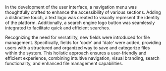 In the development of the user interface, a navigation menu was thoughtfully crafted to enhance the accessibility of various sections. Adding a distinctive touch, a text logo was created to visually represent the identity of the platform. Additionally, a search engine logo button was seamlessly integrated to facilitate quick and efficient searches.

Recognizing the need for versatility, new fields were introduced for file management. Specifically, fields for 'code' and 'date' were added, providing users with a structured and organized way to save and categorize files within the system. This holistic approach ensures a user-friendly and efficient experience, combining intuitive navigation, visual branding, search functionality, and enhanced file management capabilities.
